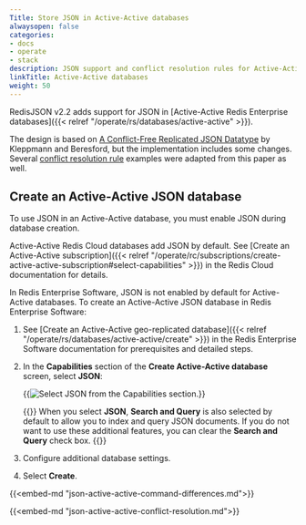 ```yaml
---
Title: Store JSON in Active-Active databases
alwaysopen: false
categories:
- docs
- operate
- stack
description: JSON support and conflict resolution rules for Active-Active databases.
linkTitle: Active-Active databases
weight: 50
---
```


RedisJSON v2.2 adds support for JSON in [Active-Active Redis Enterprise databases]({{< relref "/operate/rs/databases/active-active" >}}).

The design is based on [A Conflict-Free Replicated JSON Datatype](https://arxiv.org/abs/1608.03960) by Kleppmann and Beresford, but the implementation includes some changes. Several [conflict resolution rule](#conflict-resolution-rules) examples were adapted from this paper as well.

## Create an Active-Active JSON database

To use JSON in an Active-Active database, you must enable JSON during database creation.

Active-Active Redis Cloud databases add JSON by default. See [Create an Active-Active subscription]({{< relref "/operate/rc/subscriptions/create-active-active-subscription#select-capabilities" >}}) in the Redis Cloud documentation for details.

In Redis Enterprise Software, JSON is not enabled by default for Active-Active databases. To create an Active-Active JSON database in Redis Enterprise Software:

1. See [Create an Active-Active geo-replicated database]({{< relref "/operate/rs/databases/active-active/create" >}}) in the Redis Enterprise Software documentation for prerequisites and detailed steps.

1. In the **Capabilities** section of the **Create Active-Active database** screen, select **JSON**:

    {{<image filename="images/rs/screenshots/databases/active-active-databases/create-a-a-db-json-search.png" alt="Select JSON from the Capabilities section.">}}

    {{<note>}}
When you select **JSON**, **Search and Query** is also selected by default to allow you to index and query JSON documents. If you do not want to use these additional features, you can clear the **Search and Query** check box.
    {{</note>}}

1. Configure additional database settings.

1. Select **Create**.

{{<embed-md "json-active-active-command-differences.md">}}

{{<embed-md "json-active-active-conflict-resolution.md">}}